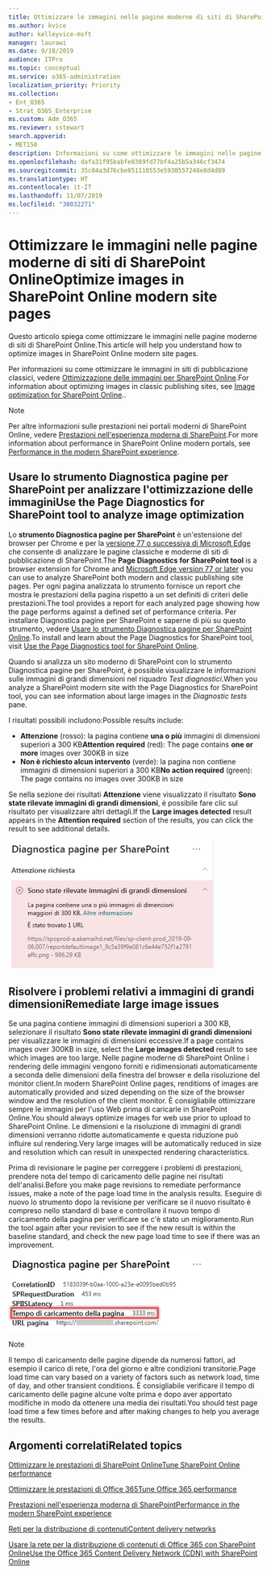 ```yaml
---
title: Ottimizzare le immagini nelle pagine moderne di siti di SharePoint Online
ms.author: kvice
author: kelleyvice-msft
manager: laurawi
ms.date: 9/18/2019
audience: ITPro
ms.topic: conceptual
ms.service: o365-administration
localization_priority: Priority
ms.collection:
- Ent_O365
- Strat_O365_Enterprise
ms.custom: Adm_O365
ms.reviewer: sstewart
search.appverid:
- MET150
description: Informazioni su come ottimizzare le immagini nelle pagine moderne di siti di SharePoint Online.
ms.openlocfilehash: dafa31f95babfe0389fd77bf4a25b5a346cf3474
ms.sourcegitcommit: 35c04a3d76cbe851110553e5930557248e8d4d89
ms.translationtype: HT
ms.contentlocale: it-IT
ms.lasthandoff: 11/07/2019
ms.locfileid: "38032271"
---
```

# <a name="optimize-images-in-sharepoint-online-modern-site-pages"></a><span data-ttu-id="fa677-103">Ottimizzare le immagini nelle pagine moderne di siti di SharePoint Online</span><span class="sxs-lookup"><span data-stu-id="fa677-103">Optimize images in SharePoint Online modern site pages</span></span>

<span data-ttu-id="fa677-104">Questo articolo spiega come ottimizzare le immagini nelle pagine moderne di siti di SharePoint Online.</span><span class="sxs-lookup"><span data-stu-id="fa677-104">This article will help you understand how to optimize images in SharePoint Online modern site pages.</span></span>

<span data-ttu-id="fa677-105">Per informazioni su come ottimizzare le immagini in siti di pubblicazione classici, vedere [Ottimizzazione delle immagini per SharePoint Online](image-optimization-for-sharepoint-online.md).</span><span class="sxs-lookup"><span data-stu-id="fa677-105">For information about optimizing images in classic publishing sites, see [Image optimization for SharePoint Online](image-optimization-for-sharepoint-online.md)..</span></span>

>[!NOTE]
><span data-ttu-id="fa677-106">Per altre informazioni sulle prestazioni nei portali moderni di SharePoint Online, vedere [Prestazioni nell'esperienza moderna di SharePoint](https://docs.microsoft.com/sharepoint/modern-experience-performance).</span><span class="sxs-lookup"><span data-stu-id="fa677-106">For more information about performance in SharePoint Online modern portals, see [Performance in the modern SharePoint experience](https://docs.microsoft.com/sharepoint/modern-experience-performance).</span></span>

## <a name="use-the-page-diagnostics-for-sharepoint-tool-to-analyze-image-optimization"></a><span data-ttu-id="fa677-107">Usare lo strumento Diagnostica pagine per SharePoint per analizzare l'ottimizzazione delle immagini</span><span class="sxs-lookup"><span data-stu-id="fa677-107">Use the Page Diagnostics for SharePoint tool to analyze image optimization</span></span>

<span data-ttu-id="fa677-108">Lo **strumento Diagnostica pagine per SharePoint** è un'estensione del browser per Chrome e per la [versione 77 o successiva di Microsoft Edge](https://www.microsoftedgeinsider.com/download?form=MI13E8&OCID=MI13E8) che consente di analizzare le pagine classiche e moderne di siti di pubblicazione di SharePoint.</span><span class="sxs-lookup"><span data-stu-id="fa677-108">The **Page Diagnostics for SharePoint tool** is a browser extension for Chrome and [Microsoft Edge version 77 or later](https://www.microsoftedgeinsider.com/download?form=MI13E8&OCID=MI13E8) you can use to analyze SharePoint both modern and classic publishing site pages.</span></span> <span data-ttu-id="fa677-109">Per ogni pagina analizzata lo strumento fornisce un report che mostra le prestazioni della pagina rispetto a un set definiti di criteri delle prestazioni.</span><span class="sxs-lookup"><span data-stu-id="fa677-109">The tool provides a report for each analyzed page showing how the page performs against a defined set of performance criteria.</span></span> <span data-ttu-id="fa677-110">Per installare Diagnostica pagine per SharePoint e saperne di più su questo strumento, vedere [Usare lo strumento Diagnostica pagine per SharePoint Online](page-diagnostics-for-spo.md).</span><span class="sxs-lookup"><span data-stu-id="fa677-110">To install and learn about the Page Diagnostics for SharePoint tool, visit [Use the Page Diagnostics tool for SharePoint Online](page-diagnostics-for-spo.md).</span></span>

<span data-ttu-id="fa677-111">Quando si analizza un sito moderno di SharePoint con lo strumento Diagnostica pagine per SharePoint, è possibile visualizzare le informazioni sulle immagini di grandi dimensioni nel riquadro _Test diagnostici_.</span><span class="sxs-lookup"><span data-stu-id="fa677-111">When you analyze a SharePoint modern site with the Page Diagnostics for SharePoint tool, you can see information about large images in the _Diagnostic tests_ pane.</span></span>

<span data-ttu-id="fa677-112">I risultati possibili includono:</span><span class="sxs-lookup"><span data-stu-id="fa677-112">Possible results include:</span></span>

- <span data-ttu-id="fa677-113">**Attenzione** (rosso): la pagina contiene **una o più** immagini di dimensioni superiori a 300 KB</span><span class="sxs-lookup"><span data-stu-id="fa677-113">**Attention required** (red): The page contains **one or more** images over 300KB in size</span></span>
- <span data-ttu-id="fa677-114">**Non è richiesto alcun intervento** (verde): la pagina non contiene immagini di dimensioni superiori a 300 KB</span><span class="sxs-lookup"><span data-stu-id="fa677-114">**No action required** (green): The page contains no images over 300KB in size</span></span>

<span data-ttu-id="fa677-115">Se nella sezione dei risultati **Attenzione** viene visualizzato il risultato **Sono state rilevate immagini di grandi dimensioni**, è possibile fare clic sul risultato per visualizzare altri dettagli.</span><span class="sxs-lookup"><span data-stu-id="fa677-115">If the **Large images detected** result appears in the **Attention required** section of the results, you can click the result to see additional details.</span></span>

![Risultati dello strumento Diagnostica pagine](media/modern-portal-optimization/pagediag-large-images.png)

## <a name="remediate-large-image-issues"></a><span data-ttu-id="fa677-117">Risolvere i problemi relativi a immagini di grandi dimensioni</span><span class="sxs-lookup"><span data-stu-id="fa677-117">Remediate large image issues</span></span>

<span data-ttu-id="fa677-118">Se una pagina contiene immagini di dimensioni superiori a 300 KB, selezionare il risultato **Sono state rilevate immagini di grandi dimensioni** per visualizzare le immagini di dimensioni eccessive.</span><span class="sxs-lookup"><span data-stu-id="fa677-118">If a page contains images over 300KB in size, select the **Large images detected** result to see which images are too large.</span></span> <span data-ttu-id="fa677-119">Nelle pagine moderne di SharePoint Online i rendering delle immagini vengono forniti e ridimensionati automaticamente a seconda delle dimensioni della finestra del browser e della risoluzione del monitor client.</span><span class="sxs-lookup"><span data-stu-id="fa677-119">In modern SharePoint Online pages, renditions of images are automatically provided and sized depending on the size of the browser window and the resolution of the client monitor.</span></span> <span data-ttu-id="fa677-120">È consigliabile ottimizzare sempre le immagini per l'uso Web prima di caricarle in SharePoint Online.</span><span class="sxs-lookup"><span data-stu-id="fa677-120">You should always optimize images for web use prior to upload to SharePoint Online.</span></span> <span data-ttu-id="fa677-121">Le dimensioni e la risoluzione di immagini di grandi dimensioni verranno ridotte automaticamente e questa riduzione può influire sul rendering.</span><span class="sxs-lookup"><span data-stu-id="fa677-121">Very large images will be automatically reduced in size and resolution which can result in unexpected rendering characteristics.</span></span>

<span data-ttu-id="fa677-122">Prima di revisionare le pagine per correggere i problemi di prestazioni, prendere nota del tempo di caricamento delle pagine nei risultati dell'analisi.</span><span class="sxs-lookup"><span data-stu-id="fa677-122">Before you make page revisions to remediate performance issues, make a note of the page load time in the analysis results.</span></span> <span data-ttu-id="fa677-123">Eseguire di nuovo lo strumento dopo la revisione per verificare se il nuovo risultato è compreso nello standard di base e controllare il nuovo tempo di caricamento della pagina per verificare se c'è stato un miglioramento.</span><span class="sxs-lookup"><span data-stu-id="fa677-123">Run the tool again after your revision to see if the new result is within the baseline standard, and check the new page load time to see if there was an improvement.</span></span>

![Risultati del tempo di caricamento delle pagine](media/modern-portal-optimization/pagediag-page-load-time.png)

>[!NOTE]
><span data-ttu-id="fa677-125">Il tempo di caricamento delle pagine dipende da numerosi fattori, ad esempio il carico di rete, l'ora del giorno e altre condizioni transitorie.</span><span class="sxs-lookup"><span data-stu-id="fa677-125">Page load time can vary based on a variety of factors such as network load, time of day, and other transient conditions.</span></span> <span data-ttu-id="fa677-126">È consigliabile verificare il tempo di caricamento delle pagine alcune volte prima e dopo aver apportato modifiche in modo da ottenere una media dei risultati.</span><span class="sxs-lookup"><span data-stu-id="fa677-126">You should test page load time a few times before and after making changes to help you average the results.</span></span>

## <a name="related-topics"></a><span data-ttu-id="fa677-127">Argomenti correlati</span><span class="sxs-lookup"><span data-stu-id="fa677-127">Related topics</span></span>

[<span data-ttu-id="fa677-128">Ottimizzare le prestazioni di SharePoint Online</span><span class="sxs-lookup"><span data-stu-id="fa677-128">Tune SharePoint Online performance</span></span>](tune-sharepoint-online-performance.md)

[<span data-ttu-id="fa677-129">Ottimizzare le prestazioni di Office 365</span><span class="sxs-lookup"><span data-stu-id="fa677-129">Tune Office 365 performance</span></span>](tune-office-365-performance.md)

[<span data-ttu-id="fa677-130">Prestazioni nell'esperienza moderna di SharePoint</span><span class="sxs-lookup"><span data-stu-id="fa677-130">Performance in the modern SharePoint experience</span></span>](https://docs.microsoft.com/sharepoint/modern-experience-performance.md)

[<span data-ttu-id="fa677-131">Reti per la distribuzione di contenuti</span><span class="sxs-lookup"><span data-stu-id="fa677-131">Content delivery networks</span></span>](content-delivery-networks.md)

[<span data-ttu-id="fa677-132">Usare la rete per la distribuzione di contenuti di Office 365 con SharePoint Online</span><span class="sxs-lookup"><span data-stu-id="fa677-132">Use the Office 365 Content Delivery Network (CDN) with SharePoint Online</span></span>](use-office-365-cdn-with-spo.md)

